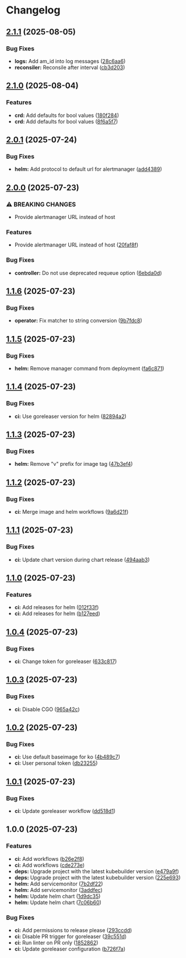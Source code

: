 # Changelog

## [2.1.1](https://github.com/silence-operator/silence-operator/compare/v2.1.0...v2.1.1) (2025-08-05)


### Bug Fixes

* **logs:** Add am_id into log messages ([28c6aa6](https://github.com/silence-operator/silence-operator/commit/28c6aa6b09bd10349d897542ec029b9b223c0716))
* **reconsiler:** Reconsile after interval ([cb3d203](https://github.com/silence-operator/silence-operator/commit/cb3d20353af265bf8ad9dcddc00a3ab2ec82234d))

## [2.1.0](https://github.com/silence-operator/silence-operator/compare/v2.0.1...v2.1.0) (2025-08-04)


### Features

* **crd:** Add defaults for bool values ([180f284](https://github.com/silence-operator/silence-operator/commit/180f284a3d7b6c0959268bd8cf651df839479a59))
* **crd:** Add defaults for bool values ([8f6a5f7](https://github.com/silence-operator/silence-operator/commit/8f6a5f78519b357a45adbe428729da857933d70e))

## [2.0.1](https://github.com/silence-operator/silence-operator/compare/v2.0.0...v2.0.1) (2025-07-24)


### Bug Fixes

* **helm:** Add protocol to default url for alertmanager ([add4389](https://github.com/silence-operator/silence-operator/commit/add43891a568b20ad96f85f48281123602b4bae7))

## [2.0.0](https://github.com/silence-operator/silence-operator/compare/v1.1.6...v2.0.0) (2025-07-23)


### ⚠ BREAKING CHANGES

* Provide alertmanager URL instead of host

### Features

* Provide alertmanager URL instead of host ([20faf8f](https://github.com/silence-operator/silence-operator/commit/20faf8f98be763395e77864d1e940c6212a6aeda))


### Bug Fixes

* **controller:** Do not use deprecated requeue option ([6ebda0d](https://github.com/silence-operator/silence-operator/commit/6ebda0dcd6cfefbed90d15567de270b41cb8d827))

## [1.1.6](https://github.com/silence-operator/silence-operator/compare/v1.1.5...v1.1.6) (2025-07-23)


### Bug Fixes

* **operator:** Fix matcher to string conversion ([9b7fdc8](https://github.com/silence-operator/silence-operator/commit/9b7fdc833dbc956a920f617a953f60bdb9a6b6f5))

## [1.1.5](https://github.com/silence-operator/silence-operator/compare/v1.1.4...v1.1.5) (2025-07-23)


### Bug Fixes

* **helm:** Remove manager command from deployment ([fa6c871](https://github.com/silence-operator/silence-operator/commit/fa6c8713424b94588fb49d351b4f6be9186c0225))

## [1.1.4](https://github.com/silence-operator/silence-operator/compare/v1.1.3...v1.1.4) (2025-07-23)


### Bug Fixes

* **ci:** Use goreleaser version for helm ([82894a2](https://github.com/silence-operator/silence-operator/commit/82894a24b81745e6a31d58d98231310633c22ddd))

## [1.1.3](https://github.com/silence-operator/silence-operator/compare/v1.1.2...v1.1.3) (2025-07-23)


### Bug Fixes

* **helm:** Remove "v" prefix for image tag ([47b3ef4](https://github.com/silence-operator/silence-operator/commit/47b3ef470844d349b8d2ebdbef8918e8403a02f9))

## [1.1.2](https://github.com/silence-operator/silence-operator/compare/v1.1.1...v1.1.2) (2025-07-23)


### Bug Fixes

* **ci:** Merge image and helm workflows ([9a6d21f](https://github.com/silence-operator/silence-operator/commit/9a6d21fe52fae228deee06696daef24db0fb06b2))

## [1.1.1](https://github.com/silence-operator/silence-operator/compare/v1.1.0...v1.1.1) (2025-07-23)


### Bug Fixes

* **ci:** Update chart version during chart release ([494aab3](https://github.com/silence-operator/silence-operator/commit/494aab39cac2e78f018a40f45d3be17eec136fc5))

## [1.1.0](https://github.com/silence-operator/silence-operator/compare/v1.0.4...v1.1.0) (2025-07-23)


### Features

* **ci:** Add releases for helm ([012f33f](https://github.com/silence-operator/silence-operator/commit/012f33f6df2894976023ae791d554092184acd67))
* **ci:** Add releases for helm ([b127eed](https://github.com/silence-operator/silence-operator/commit/b127eed903d5cb28fbeaacd6ea4d043687bb87d1))

## [1.0.4](https://github.com/silence-operator/silence-operator/compare/v1.0.3...v1.0.4) (2025-07-23)


### Bug Fixes

* **ci:** Change token for goreleaser ([633c817](https://github.com/silence-operator/silence-operator/commit/633c81705beaa8e16afe5b1aa2a8d6438198f142))

## [1.0.3](https://github.com/silence-operator/silence-operator/compare/v1.0.2...v1.0.3) (2025-07-23)


### Bug Fixes

* **ci:** Disable CGO ([965a42c](https://github.com/silence-operator/silence-operator/commit/965a42cc2a0bbfefa0f5b50871d0df45164ae9ce))

## [1.0.2](https://github.com/silence-operator/silence-operator/compare/v1.0.1...v1.0.2) (2025-07-23)


### Bug Fixes

* **ci:** Use default baseimage for ko ([4b489c7](https://github.com/silence-operator/silence-operator/commit/4b489c7916f13920d497c299e0e724a6168968d0))
* **ci:** User personal token ([db23255](https://github.com/silence-operator/silence-operator/commit/db232555aa2a1bdaae3fce31d18770a690080f37))

## [1.0.1](https://github.com/silence-operator/silence-operator/compare/v1.0.0...v1.0.1) (2025-07-23)


### Bug Fixes

* **ci:** Update goreleaser workflow ([dd518d1](https://github.com/silence-operator/silence-operator/commit/dd518d119c79a7f925f67c82dd089616037edfd7))

## 1.0.0 (2025-07-23)


### Features

* **ci:** Add workflows ([b26e2f8](https://github.com/silence-operator/silence-operator/commit/b26e2f8157861a1d74d5f379ceaaddc1f7f6e5c4))
* **ci:** Add workflows ([cde273e](https://github.com/silence-operator/silence-operator/commit/cde273ee85844339f645b6d8005fb7271051c8bf))
* **deps:** Upgrade project with the latest kubebuilder version ([e479a9f](https://github.com/silence-operator/silence-operator/commit/e479a9f0ae35885753130abb2b0a560a971150f9))
* **deps:** Upgrade project with the latest kubebuilder version ([225e693](https://github.com/silence-operator/silence-operator/commit/225e69313aa965b58c40a85deb9cbd5ad60276b8))
* **helm:** Add servicemonitor ([7b2df22](https://github.com/silence-operator/silence-operator/commit/7b2df22ab4cd2ca12e7d8e5c0858e4129b9078ef))
* **helm:** Add servicemonitor ([3addfec](https://github.com/silence-operator/silence-operator/commit/3addfec346a863e38cea2d8a50beab505adb349e))
* **helm:** Update helm chart ([1d9dc35](https://github.com/silence-operator/silence-operator/commit/1d9dc358160ffe917202bb8af0281379b33b1f49))
* **helm:** Update helm chart ([7c06b60](https://github.com/silence-operator/silence-operator/commit/7c06b60a3239c41b7b3ec7d2ac15e5e9287a7b49))


### Bug Fixes

* **ci:** Add permissions to release please ([293ccdd](https://github.com/silence-operator/silence-operator/commit/293ccdd55af960dc252ce8666b8d6cd21380838b))
* **ci:** Disable PR trigger for goreleaser ([39c551d](https://github.com/silence-operator/silence-operator/commit/39c551da8cafa2bfb0803c04adcd5aa00625c58b))
* **ci:** Run linter on PR only ([1852862](https://github.com/silence-operator/silence-operator/commit/1852862047c5887d4178e07880fc6f0a7875b691))
* **ci:** Update goreleaser configuration ([b726f7a](https://github.com/silence-operator/silence-operator/commit/b726f7a155dc3aa28b1ac42c4fff0c48637af122))
